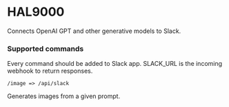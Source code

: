 # HAL9000

Connects OpenAI GPT and other generative models to Slack.

### Supported commands

Every command should be added to Slack app. SLACK_URL is the incoming webhook to return responses.

`/image => /api/slack`

Generates images from a given prompt.


